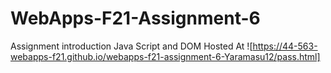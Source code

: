 # WebApps-F21-Assignment-6
Assignment introduction Java Script and DOM
Hosted At ![https://44-563-webapps-f21.github.io/webapps-f21-assignment-6-Yaramasu12/pass.html]